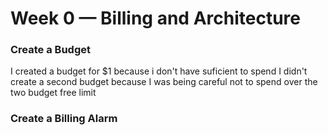 # Week 0 — Billing and Architecture

### Create a Budget

I created a budget for $1 because i don't have suficient to spend
I didn't create a second budget because I was being careful not to spend over the two budget free limit


### Create a Billing Alarm
